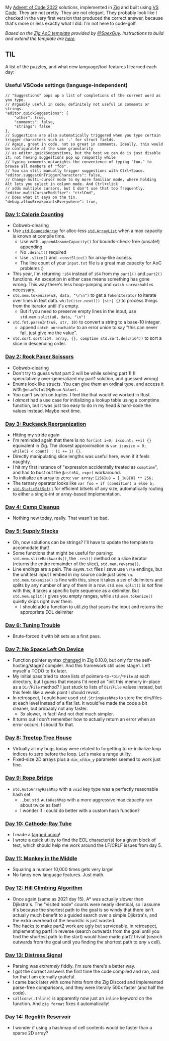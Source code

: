 My [Advent of Code 2022](https://adventofcode.com/2022) solutions, implemented in
[Zig](https://www.ziglang.org/) and built using [VS Code](https://code.visualstudio.com/).
They are not pretty. They are not elegant. They probably look like I checked in the very
first version that produced the correct answer, because that's more or less exactly what I did.
I'm not here to code-golf.

_Based on the [Zig AoC template](https://github.com/SpexGuy/Zig-AoC-Template) provided by [@SpexGuy](https://github.com/SpexGuy/).
Instructions to build and extend the template are [here](TEMPLATE.md)._

## TIL

A list of the puzzles, and what new language/tool features I learned each day:

### Useful VSCode settings (language-independent)
```
// "Suggestions" pops up a list of completions of the current word as you type.
// Arguably useful in code; definitely not useful in comments or strings.
"editor.quickSuggestions": {
    "other": true,
    "comments": false,
    "strings": false
},
// Suggestions are also automatically triggered when you type certain trigger characters such as '.' for struct fields.
// Again, great in code, not so great in comments. Ideally, this would be configurable at the same granularity
// as editor.quickSuggestions, but the best we can do is just disable it; not having suggestions pop up rampantly while
// typing comments outweights the convenience of typing "foo." to browse all members of "foo".
// You can still manually trigger suggestions with Ctrl+Space.
"editor.suggestOnTriggerCharacters": false,
// Change multi-cursor mode to my more familiar mode, where holding Alt lets you select in column mode. And Ctrl+click
// adds multiple cursors, but I don't use that too frequently.
"editor.multiCursorModifier": "ctrlCmd",
// Does what it says on the tin.
"debug.allowBreakpointsEverywhere": true,
```

### [Day 1: Calorie Counting](https://adventofcode.com/2022/day/1)
- Cobweb-clearing
- Use [`std.BoundedArray`](https://ziglang.org/documentation/master/std/#root;BoundedArray) for alloc-less [`std.ArrayList`](https://ziglang.org/documentation/master/std/#root;ArrayList) when a max capacity is known at compile time.
  - Use with `.appendAssumeCapacity()` for bounds-check-free (unsafe!) appending.
  - No `.deinit()` required
  - Use `.slice()` and `.constSlice()` for array-like access.
  - The line count of your `input.txt` file is a great max capacity for AoC problems :)
- This year, I'm returning `!i64` instead of `i64` from my `part1()` and `part2()` functions. An exception in either case means something
  has gone wrong. This way there's less hoop-jumping and `catch unreachable`s necessary.
- `std.mem.tokenize(u8, data, "\r\n")` to get a `TokenIterator` to iterate over lines in text data.
  `while(iter.next()) |str| {}` to process things from the iterator until it's empty.
  - But if you need to preserve empty lines in the input, use `std.mem.split(u8, data, "\n")`
- `std.fmt.parseInt(u8, str, 10)` to convert a string to a base-10 integer.
  - append `catch unreachable` to an error union to say "this can never fail, just give me the value".
- `std.sort.sort(i64, array, {}, comptime std.sort.desc(i64))` to sort a slice in descending order.

### [Day 2: Rock Paper Scissors](https://adventofcode.com/2022/day/2)
- Cobweb-clearing
- Don't try to guess what part 2 will be while solving part 1! (I speculatively over-generalized my part1 solution, and guessed wrong)
- Enums look like structs. You can give them an ordinal type, and access it with `@enumToInt(MyEnum.Value)`.
- You can't switch on tuples. I feel like that would've worked in Rust.
- I _almost_ had a use case for initializing a lookup table using a comptime function, but it was just too easy to do in my head & hard-code the values instead. Maybe next time.

### [Day 3: Rucksack Reorganization](https://adventofcode.com/2022/day/3)
- Hitting my stride again
- I'm reminded again that there is no `for(int i=0; i<count; ++i) {}` equivalent in Zig. The closest approximation is
  `var i:usize = 0; while(i < count) : (i += 1) {}`.
- Directly manipulating slice lengths was useful here, even if it feels naughty.
- I hit my first instance of "expression accidentally treated as `comptime`", and had to bust out the `@as(i64, expr)` workaround.
- To initialize an array to zero: `var array:[256]u8 = [_]u8{0} ** 256;`
- The ternary operator looks like `var foo = if (condition) a else b;`
- [`std.StaticBitSet()`](https://ziglang.org/documentation/master/std/#root;StaticBitSet) for efficient bitsets of any size, automatically routing to either a single-int or array-based implementation.

### [Day 4: Camp Cleanup](https://adventofcode.com/2022/day/4)
- Nothing new today, really. That wasn't so bad.

### [Day 5: Supply Stacks](https://adventofcode.com/2022/day/5)
- Oh, now solutions can be strings? I'll have to update the template to accomodate that!
- Some functions that might be useful for parsing: `std.mem.sliceBackwards()`, the `.rest()` method on a slice iterator
  (returns the entire remainder of the slice), `std.mem.reverse()`.
- Line endings are a pain. The `dayNN.txt` files I save use `\r\n` endings, but the unit test input I embed in my source
  code just uses `\n`. `std.mem.tokenize()` is fine with this, since it takes a _set_ of delimiters and splits by any number
  of any of them in a row. `std.mem.split()` is _not_ fine with this; it takes a specific byte sequence as a delimiter.
  But `std.mem.split()` gives you empty ranges, while `std.mem.tokenize()` quietly skips right over them.
  - I should add a function to util.zig that scans the input and returns the appropriate EOL delimiter

### [Day 6: Tuning Trouble](https://adventofcode.com/2022/day/6)
- Brute-forced it with bit sets as a first pass.

### [Day 7: No Space Left On Device](https://adventofcode.com/2022/day/7)
- Function pointer syntax [changed](https://ziglang.org/download/0.10.0/release-notes.html#Function-Pointers) in Zig 0.10.0, but only for the self-hosting/stage2 compiler. And this framework still uses stage1. Left myself a TODO to fix later.
- My initial pass tried to store lists of pointers-to-`*Dir`/`*File` at each directory, but I guess that means I'd need an "init this memory in-place as a `Dir`/`File` method? I just stuck to lists of `Dir`/`File` values instead, but this feels like a weak point I should revisit.
- In retrospect, I could have used `std.StringHashMap` to store the dirs/files at each level instead of a flat list. It would've made the code a bit cleaner, but probably not any faster.
  - 3x slower, in fact! And not _that_ much simpler.
- It turns out I don't remember how to actually return an error when an error occurs. I should fix that.

### [Day 8: Treetop Tree House](https://adventofcode.com/2022/day/8)
- Virtually all my bugs today were related to forgetting to re-initialize loop indices to zero before the loop. Let's make a range utility.
- Fixed-size 2D arrays plus a `dim_x`/`dim_y` parameter seemed to work just fine.

### [Day 9: Rope Bridge](https://adventofcode.com/2022/day/9)
- `std.AutoArrayHashMap` with a `void` key type was a perfectly reasonable hash set.
  - ...but `std.AutoHashMap` with a more aggressive max capacity ran about twice as fast!
  - I wonder if I could do better with a custom hash function?

### [Day 10: Cathode-Ray Tube](https://adventofcode.com/2022/day/10)
- I made a [tagged union](https://ziglang.org/documentation/0.10.0/#Tagged-union)!
- I wrote a quick utility to find the EOL character(s) for a given block of text, which should help me work around the LF/CRLF issues from day 5.

### [Day 11: Monkey in the Middle](https://adventofcode.com/2022/day/11)
- Squaring a number 10,000 times gets very large!
- No fancy new language features. Just math.

### [Day 12: Hill Climbing Algorithm](https://adventofcode.com/2022/day/12)
- Once again (same as 2021 day 15), A* was actually slower than Djikstra's. The "visited node" counts were nearly identical, so I assume it's because the shortest path to the goal is so windy that there isn't actually much benefit to a guided search over a simple Djikstra's, and the extra overhead of the heuristic is just wasted.
- The hacks to make part2 work are ugly but serviceable. In retrospect, implementing part1 in reverse (search outwards from the goal until you find the shortest path to the start) would have made part2 trivial (search outwards from the goal until you finding the shortest path to _any_ `a` cell).

### [Day 13: Distress Signal](https://adventofcode.com/2022/day/13)
- Parsing was _extremely_ fiddly. I'm sure there's a better way.
- I got the correct answers the first time the code compiled and ran, and for that I am eternally grateful.
- I came back later with some hints from the Zig Discord and implemented parse-free comparisons, and they were literally 500x faster (and half the code).
- `callconv(.Inline)` is apparently now just an `inline` keyword on the function. And `zig format` fixes it automatically!

### [Day 14: Regolith Reservoir](https://adventofcode.com/2022/day/14)
- I wonder if using a hashmap of cell contents would be faster than a sparse 2D array?